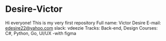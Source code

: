 # Desire-Victor
Hi everyone!
This is my very first repository
Full name: Victor Desire
E-mail: edesire22@yahoo.com
slack: vdeezie
Tracks: Back-end, Design
Courses: C#, Python, Go, UI/UX -with figma
